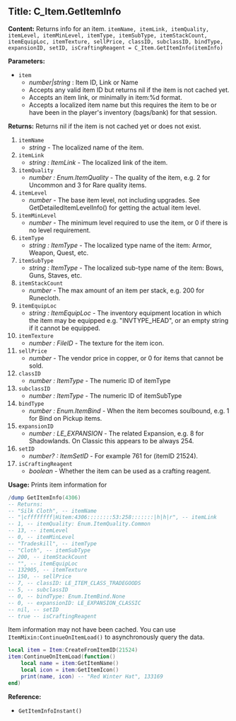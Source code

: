 ## Title: C_Item.GetItemInfo

**Content:**
Returns info for an item.
`itemName, itemLink, itemQuality, itemLevel, itemMinLevel, itemType, itemSubType, itemStackCount, itemEquipLoc, itemTexture, sellPrice, classID, subclassID, bindType, expansionID, setID, isCraftingReagent = C_Item.GetItemInfo(itemInfo)`

**Parameters:**
- `item`
  - *number|string* : Item ID, Link or Name
  - Accepts any valid item ID but returns nil if the item is not cached yet.
  - Accepts an item link, or minimally in item:%d format.
  - Accepts a localized item name but this requires the item to be or have been in the player's inventory (bags/bank) for that session.

**Returns:**
Returns nil if the item is not cached yet or does not exist.
1. `itemName`
   - *string* - The localized name of the item.
2. `itemLink`
   - *string : ItemLink* - The localized link of the item.
3. `itemQuality`
   - *number : Enum.ItemQuality* - The quality of the item, e.g. 2 for Uncommon and 3 for Rare quality items.
4. `itemLevel`
   - *number* - The base item level, not including upgrades. See GetDetailedItemLevelInfo() for getting the actual item level.
5. `itemMinLevel`
   - *number* - The minimum level required to use the item, or 0 if there is no level requirement.
6. `itemType`
   - *string : ItemType* - The localized type name of the item: Armor, Weapon, Quest, etc.
7. `itemSubType`
   - *string : ItemType* - The localized sub-type name of the item: Bows, Guns, Staves, etc.
8. `itemStackCount`
   - *number* - The max amount of an item per stack, e.g. 200 for Runecloth.
9. `itemEquipLoc`
   - *string : ItemEquipLoc* - The inventory equipment location in which the item may be equipped e.g. "INVTYPE_HEAD", or an empty string if it cannot be equipped.
10. `itemTexture`
    - *number : FileID* - The texture for the item icon.
11. `sellPrice`
    - *number* - The vendor price in copper, or 0 for items that cannot be sold.
12. `classID`
    - *number : ItemType* - The numeric ID of itemType
13. `subclassID`
    - *number : ItemType* - The numeric ID of itemSubType
14. `bindType`
    - *number : Enum.ItemBind* - When the item becomes soulbound, e.g. 1 for Bind on Pickup items.
15. `expansionID`
    - *number : LE_EXPANSION* - The related Expansion, e.g. 8 for Shadowlands. On Classic this appears to be always 254.
16. `setID`
    - *number? : ItemSetID* - For example 761 for (itemID 21524).
17. `isCraftingReagent`
    - *boolean* - Whether the item can be used as a crafting reagent.

**Usage:**
Prints item information for 
```lua
/dump GetItemInfo(4306)
-- Returns:
-- "Silk Cloth", -- itemName
-- "|cffffffff|Hitem:4306::::::::53:258:::::::|h|h|r", -- itemLink
-- 1, -- itemQuality: Enum.ItemQuality.Common
-- 13, -- itemLevel 
-- 0, -- itemMinLevel 
-- "Tradeskill", -- itemType 
-- "Cloth", -- itemSubType 
-- 200, -- itemStackCount 
-- "", -- itemEquipLoc
-- 132905, -- itemTexture 
-- 150, -- sellPrice
-- 7, -- classID: LE_ITEM_CLASS_TRADEGOODS
-- 5, -- subclassID 
-- 0, -- bindType: Enum.ItemBind.None
-- 0, -- expansionID: LE_EXPANSION_CLASSIC
-- nil, -- setID
-- true -- isCraftingReagent
```

Item information may not have been cached. You can use `ItemMixin:ContinueOnItemLoad()` to asynchronously query the data.
```lua
local item = Item:CreateFromItemID(21524)
item:ContinueOnItemLoad(function()
    local name = item:GetItemName() 
    local icon = item:GetItemIcon()
    print(name, icon) -- "Red Winter Hat", 133169
end)
```

**Reference:**
- `GetItemInfoInstant()`